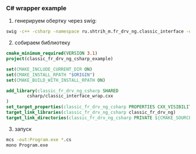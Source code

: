 ### C# wrapper example

1. генерируем обертку через swig:
```bash
swig -c++ -csharp -namespace ru.shtrih_m.fr_drv_ng.classic_interface -dllimport classic_fr_drv_ng_csharp -o  csharp/classic_interface_wrap.cxx classic_interface.i
```
2. собираем библиотеку
```cmake
cmake_minimum_required(VERSION 3.1)
project(classic_fr_drv_ng_csharp_example)

set(CMAKE_INCLUDE_CURRENT_DIR ON)
set(CMAKE_INSTALL_RPATH "$ORIGIN")
set(CMAKE_BUILD_WITH_INSTALL_RPATH ON)

add_library(classic_fr_drv_ng_csharp SHARED
		csharp/classic_interface_wrap.cxx
)
set_target_properties(classic_fr_drv_ng_csharp PROPERTIES CXX_VISIBILITY_PRESET default)
target_link_libraries(classic_fr_drv_ng_csharp classic_fr_drv_ng)
target_link_directories(classic_fr_drv_ng_csharp PRIVATE ${CMAKE_SOURCE_DIR})

```
3. запуск
```bash
mcs -out:Program.exe *.cs
mono Program.exe
```
